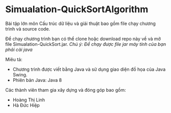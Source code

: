 # Simualation-QuickSortAlgorithm
Bài tập lớn môn Cấu trúc dữ liệu và giải thuật bao gồm file chạy chương trình và source code.

Để chạy chương trình bạn có thể clone hoặc download repo này về và mở file Simualation-QuickSort.jar.
*Chú ý: Để chạy được file jar máy tính của bạn phải cài java*

Miêu tả:
- Chương trình được viết bằng Java và sử dụng giao diện đồ họa của Java Swing.
- Phiên bản Java: Java 8

Các thành viên tham gia xây dựng và đóng góp bao gồm:
- Hoàng Thị Linh
- Hà Đức Hiệp


